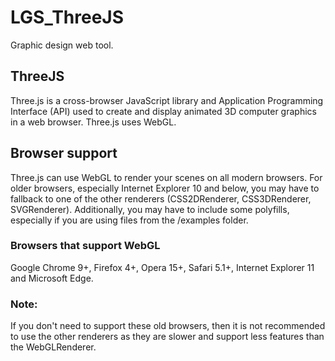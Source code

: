 # LGS_ThreeJS
Graphic design web tool.

## ThreeJS
Three.js is a cross-browser JavaScript library and Application Programming Interface (API) used to create and display animated 3D computer graphics in a web browser. Three.js uses WebGL. 

## Browser support
Three.js can use WebGL to render your scenes on all modern browsers. For older browsers, especially Internet Explorer 10 and below, you may have to fallback to one of the other renderers (CSS2DRenderer, CSS3DRenderer, SVGRenderer). Additionally, you may have to include some polyfills, especially if you are using files from the /examples folder.

### Browsers that support WebGL
Google Chrome 9+, Firefox 4+, Opera 15+, Safari 5.1+, Internet Explorer 11 and Microsoft Edge. 

### Note: 
If you don't need to support these old browsers, then it is not recommended to use the other renderers as they are slower and support less features than the WebGLRenderer.
